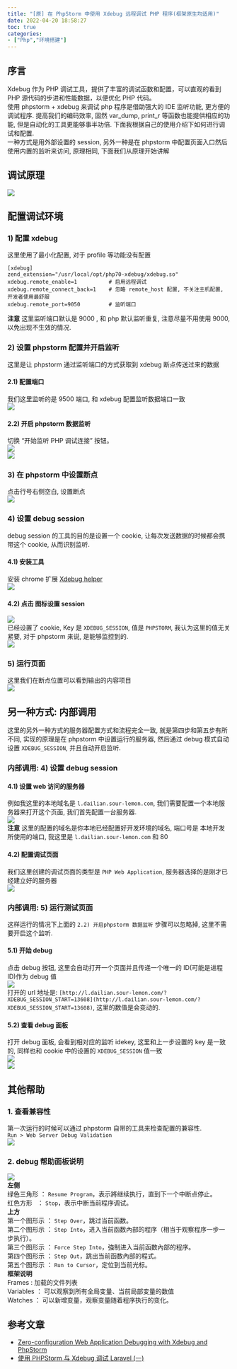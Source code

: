 ```yaml
---
title: "[原] 在 PhpStorm 中使用 Xdebug 远程调试 PHP 程序(框架原生均适用)"
date: 2022-04-20 18:58:27
toc: true
categories:
- ["Php","环境搭建"]
---
```


## 序言
Xdebug 作为 PHP 调试工具，提供了丰富的调试函数和配置，可以直观的看到 PHP 源代码的步进和性能数据，以便优化 PHP 代码。<br />使用 phpstorm + xdebug 来调试 php 程序是借助强大的 IDE 监听功能, 更方便的调试程序. 提高我们的编码效率, 固然 var_dump, print_r 等函数也能提供相应的功能, 但是自动化的工具更能够事半功倍. 下面我根据自己的使用介绍下如何进行调试和配置.<br />一种方式是用外部设置的 session, 另外一种是在 phpstorm 中配置页面入口然后使用内置的监听来访问, 原理相同, 下面我们从原理开始讲解


## 调试原理
![](https://file.wulicode.com/note/2021/11-11/16-09-22734.png#id=u0Ecd&originHeight=509&originWidth=965&originalType=binary&ratio=1&rotation=0&showTitle=false&status=done&style=none&title=)

## 配置调试环境

### 1) 配置 xdebug
这里使用了最小化配置, 对于 profile 等功能没有配置
```
[xdebug]
zend_extension="/usr/local/opt/php70-xdebug/xdebug.so"
xdebug.remote_enable=1          # 启用远程调试
xdebug.remote_connect_back=1    # 忽略 remote_host 配置, 不关注主机配置, 开发者使用最舒服
xdebug.remote_port=9050         # 监听端口
```
**注意** 这里监听端口默认是 9000 , 和 php 默认监听重复, 注意尽量不用使用 9000, 以免出现不生效的情况.

### 2) 设置 phpstorm 配置并开启监听
这里是让 phpstorm 通过监听端口的方式获取到 xdebug 断点传送过来的数据

#### 2.1) 配置端口
我们这里监听的是 9500 端口, 和 xdebug 配置监听数据端口一致<br />![](https://file.wulicode.com/note/2021/11-11/16-08-48143.png#id=Qut5a&originHeight=509&originWidth=965&originalType=binary&ratio=1&rotation=0&showTitle=false&status=done&style=none&title=)

#### 2.2) 开启 phpstorm 数据监听
切换 “开始监听 PHP 调试连接” 按钮。<br />![](https://file.wulicode.com/note/2021/11-11/16-06-38964.png#id=NcA78&originHeight=92&originWidth=1234&originalType=binary&ratio=1&rotation=0&showTitle=false&status=done&style=none&title=)<br />![](https://file.wulicode.com/note/2021/11-11/16-06-47513.png#id=Y7Wns&originHeight=92&originWidth=1234&originalType=binary&ratio=1&rotation=0&showTitle=false&status=done&style=none&title=)

### 3) 在 phpstorm 中设置断点
点击行号右侧空白, 设置断点<br />![](https://file.wulicode.com/note/2021/11-11/16-06-56101.png#id=MMxk7&originHeight=438&originWidth=1524&originalType=binary&ratio=1&rotation=0&showTitle=false&status=done&style=none&title=)

### 4) 设置 debug session
debug session 的工具的目的是设置一个 cookie, 让每次发送数据的时候都会携带这个 cookie, 从而识别监听.

#### 4.1) 安装工具
安装 chrome 扩展 [Xdebug helper](https://chrome.google.com/webstore/detail/xdebug-helper/eadndfjplgieldjbigjakmdgkmoaaaoc)<br />![](https://file.wulicode.com/note/2021/11-11/16-07-04260.png#id=jTjYF&originHeight=160&originWidth=489&originalType=binary&ratio=1&rotation=0&showTitle=false&status=done&style=none&title=)

#### 4.2) 点击 图标设置 session
![](https://file.wulicode.com/note/2021/11-11/16-07-20379.png#id=v5erM&originHeight=231&originWidth=184&originalType=binary&ratio=1&rotation=0&showTitle=false&status=done&style=none&title=)<br />已经设置了 cookie, Key 是 `XDEBUG_SESSION`, 值是 `PHPSTORM`, 我认为这里的值无关紧要, 对于 phpstorm 来说, 是能够监控到的.<br />![](https://file.wulicode.com/note/2021/11-11/16-07-33965.png#id=AXdDs&originHeight=140&originWidth=456&originalType=binary&ratio=1&rotation=0&showTitle=false&status=done&style=none&title=)

### 5) 运行页面
这里我们在断点位置可以看到输出的内容项目<br />![](https://file.wulicode.com/note/2021/11-11/16-07-48490.png#id=V3Cq7&originHeight=1234&originWidth=1764&originalType=binary&ratio=1&rotation=0&showTitle=false&status=done&style=none&title=)

## 另一种方式: 内部调用
这里的另外一种方式的服务器配置方式和流程完全一致, 就是第四步和第五步有所不同, 实现的原理是在 phpstorm 中设置运行的服务器, 然后通过 debug 模式自动设置 `XDEBUG_SESSION`, 并且自动开启监听.

### 内部调用: 4) 设置 debug session

#### 4.1) 设置 web 访问的服务器
例如我这里的本地域名是 `l.dailian.sour-lemon.com`, 我们需要配置一个本地服务器来打开这个页面, 我们首先配置一台服务器.<br />![](https://file.wulicode.com/note/2021/11-11/16-08-10450.png#id=MgLM3&originHeight=834&originWidth=1620&originalType=binary&ratio=1&rotation=0&showTitle=false&status=done&style=none&title=)<br />**注意** 这里的配置的域名是你本地已经配置好开发环境的域名, 端口号是 本地开发所使用的端口, 我这里是 `l.dailian.sour-lemon.com` 和 80

#### 4.2) 配置调试页面
我们这里创建的调试页面的类型是 `PHP Web Application`, 服务器选择的是刚才已经建立好的服务器<br />![](https://file.wulicode.com/note/2021/11-11/16-09-40021.png#id=Q4rgl&originHeight=790&originWidth=1356&originalType=binary&ratio=1&rotation=0&showTitle=false&status=done&style=none&title=)

### 内部调用: 5) 运行测试页面
这样运行的情况下上面的 `2.2) 开启phpstorm 数据监听` 步骤可以忽略掉, 这里不需要开启这个监听.

#### 5.1) 开始 debug
点击 debug 按钮, 这里会自动打开一个页面并且传递一个唯一的 ID(可能是进程 ID)作为 debug 值<br />![](https://file.wulicode.com/note/2021/11-11/16-09-50753.png#id=NBIbW&originHeight=148&originWidth=680&originalType=binary&ratio=1&rotation=0&showTitle=false&status=done&style=none&title=)<br />打开的 url 地址是: `[http://l.dailian.sour-lemon.com/?XDEBUG_SESSION_START=13608](http://l.dailian.sour-lemon.com/?XDEBUG_SESSION_START=13608)`, 这里的数值是会变动的.

#### 5.2) 查看 debug 面板
打开 debug 面板, 会看到相对应的监听 idekey, 这里和上一步设置的 key 是一致的, 同样也和 cookie 中的设置的 `XDEBUG_SESSION` 值一致<br />![](https://file.wulicode.com/note/2021/11-11/16-10-02109.png#id=BTKgX&originHeight=524&originWidth=1618&originalType=binary&ratio=1&rotation=0&showTitle=false&status=done&style=none&title=)<br />![](https://file.wulicode.com/note/2021/11-11/16-10-12354.png#id=o4jcT&originHeight=218&originWidth=424&originalType=binary&ratio=1&rotation=0&showTitle=false&status=done&style=none&title=)

## 其他帮助

### 1. 查看兼容性
第一次运行的时候可以通过 phpstorm 自带的工具来检查配置的兼容性.<br />`Run > Web Server Debug Validation`<br />![](https://file.wulicode.com/note/2021/11-11/16-10-22834.png#id=tasE8&originHeight=630&originWidth=1084&originalType=binary&ratio=1&rotation=0&showTitle=false&status=done&style=none&title=)

### 2. debug 帮助面板说明
![](https://file.wulicode.com/note/2021/11-11/16-10-32179.png#id=YrjhY&originHeight=622&originWidth=2564&originalType=binary&ratio=1&rotation=0&showTitle=false&status=done&style=none&title=)<br />**左侧**<br />绿色三角形 ： `Resume Program`，表示將继续执行，直到下一个中断点停止。<br />红色方形   ： `Stop`，表示中断当前程序调试。<br />**上方**<br />第一个图形示 ： `Step Over`，跳过当前函数。<br />第二个图形示 ： `Step Into`，进入当前函数內部的程序（相当于观察程序一步一步执行）。<br />第三个图形示 ： `Force Step Into`，強制进入当前函数內部的程序。<br />第四个图形示 ： `Step Out`，跳出当前函数內部的程式。<br />第五个图形示 ： `Run to Cursor`，定位到当前光标。<br />**框架说明**<br />Frames : 加载的文件列表<br />Variables ： 可以观察到所有全局变量、当前局部变量的数值<br />Watches ： 可以新增变量，观察变量随着程序执行的变化。

## 参考文章

- [Zero-configuration Web Application Debugging with Xdebug and PhpStorm](https://confluence.jetbrains.com/display/PhpStorm/Zero-configuration+Web+Application+Debugging+with+Xdebug+and+PhpStorm#Zero-configurationWebApplicationDebuggingwithXdebugandPhpStorm-2.PreparePhpStorm)
- [使用 PHPStorm 与 Xdebug 调试 Laravel (一)](https://segmentfault.com/a/1190000005878593)

